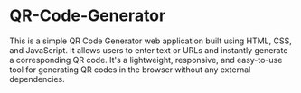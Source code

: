 # QR-Code-Generator
This is a simple QR Code Generator web application built using HTML, CSS, and JavaScript. It allows users to enter text or URLs and instantly generate a corresponding QR code. It's a lightweight, responsive, and easy-to-use tool for generating QR codes in the browser without any external dependencies.
